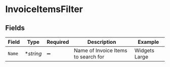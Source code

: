 # InvoiceItemsFilter


## Fields

| Field                               | Type                                | Required                            | Description                         | Example                             |
| ----------------------------------- | ----------------------------------- | ----------------------------------- | ----------------------------------- | ----------------------------------- |
| `Name`                              | **string*                           | :heavy_minus_sign:                  | Name of Invoice Items to search for | Widgets Large                       |